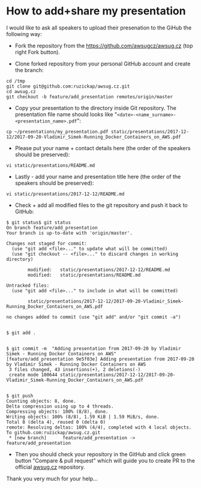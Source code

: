 # How to add+share my presentation

I would like to ask all speakers to upload their presenation to the GiHub the following way:

* Fork the repository from the https://github.com/awsugcz/awsug.cz (top right Fork button).

* Clone forked repository from your personal GitHub account and create the branch:
```
cd /tmp
git clone git@github.com:ruzickap/awsug.cz.git
cd awsug.cz
git checkout -b feature/add_presentation remotes/origin/master
```

* Copy your presentation to the directory inside Git repository. The presentation file name should looks like "```<date>-<name_surname>-<presentation_name>.pdf```":
```
cp ~/presentations/my_presentation.pdf static/presentations/2017-12-12/2017-09-20-Vladimir_Simek-Running_Docker_Containers_on_AWS.pdf
```

* Please put your name + contact details here (the order of the speakers should be preserved):
```
vi static/presentations/README.md
```

* Lastly - add your name and presentation title here (the order of the speakers should be preserved):
```
vi static/presentations/2017-12-12/README.md
```

* Check + add all modified files to the git repository and push it back to GitHub:
```
$ git status$ git status
On branch feature/add_presentation
Your branch is up-to-date with 'origin/master'.

Changes not staged for commit:
  (use "git add <file>..." to update what will be committed)
  (use "git checkout -- <file>..." to discard changes in working directory)

        modified:   static/presentations/2017-12-12/README.md
        modified:   static/presentations/README.md

Untracked files:
  (use "git add <file>..." to include in what will be committed)

        static/presentations/2017-12-12/2017-09-20-Vladimir_Simek-Running_Docker_Containers_on_AWS.pdf

no changes added to commit (use "git add" and/or "git commit -a")


$ git add .


$ git commit -m  "Adding presentation from 2017-09-20 by Vladimir Simek - Running Docker Containers on AWS"
[feature/add_presentation 9e5f03e] Adding presentation from 2017-09-20 by Vladimir Simek - Running Docker Containers on AWS
 3 files changed, 43 insertions(+), 2 deletions(-)
 create mode 100644 static/presentations/2017-12-12/2017-09-20-Vladimir_Simek-Running_Docker_Containers_on_AWS.pdf


$ git push
Counting objects: 8, done.
Delta compression using up to 4 threads.
Compressing objects: 100% (8/8), done.
Writing objects: 100% (8/8), 1.59 KiB | 1.59 MiB/s, done.
Total 8 (delta 4), reused 0 (delta 0)
remote: Resolving deltas: 100% (4/4), completed with 4 local objects.
To github.com:ruzickap/awsug.cz.git
 * [new branch]      feature/add_presentation -> feature/add_presentation
```

* Then you should check your repository in the GitHub and click green button "Compare & pull request" which will guide you to create PR to the official [awsug.cz](https://github.com/awsugcz/awsug.cz) repository.

Thank you very much for your help...

